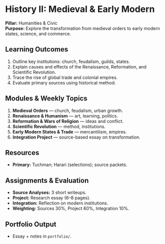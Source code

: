 # History II: Medieval & Early Modern
**Pillar:** Humanities & Civic  
**Purpose:** Explore the transformation from medieval orders to early modern states, science, and commerce.

## Learning Outcomes
1. Outline key institutions: church, feudalism, guilds, states.
2. Explain causes and effects of the Renaissance, Reformation, and Scientific Revolution.
3. Trace the rise of global trade and colonial empires.
4. Evaluate primary sources using historical method.

## Modules & Weekly Topics
1. **Medieval Orders** — church, feudalism, urban growth.
2. **Renaissance & Humanism** — art, learning, politics.
3. **Reformation & Wars of Religion** — ideas and conflict.
4. **Scientific Revolution** — method, institutions.
5. **Early Modern States & Trade** — mercantilism, empires.
6. **Integration Project** — source-based essay on transformation.

## Resources
- **Primary:** Tuchman; Harari (selections); source packets.

## Assignments & Evaluation
- **Source Analyses:** 3 short writeups.
- **Project:** Research essay (6–8 pages).
- **Integration:** Reflection on modern institutions.
- **Weighting:** Sources 30%, Project 60%, Integration 10%.

## Portfolio Output
- Essay + notes in `portfolio/`.
